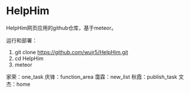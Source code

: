 # HelpHim
HelpHim网页应用的github仓库，基于meteor。

运行和部署：
1. git clone https://github.com/wujr5/HelpHim.git
2. cd HelpHim 
3. meteor

家荣：one_task
庆锋：function_area
霭霖：new_list
秋霞：publish_task
文杰：home
